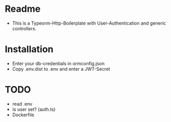 # Readme

- This is a Typeorm-Http-Boilerplate with User-Authentication and generic controllers.

# Installation

- Enter your db-credentials in ormconfig.json
- Copy .env.dist to .env and enter a JWT-Secret

# TODO

- read .env
- Is user set? (auth.ts)
- Dockerfile
